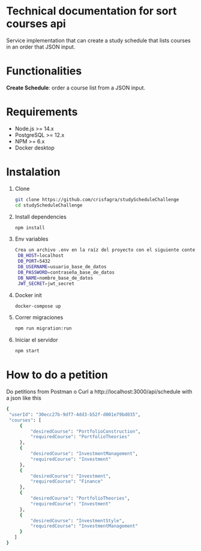 # Technical documentation for sort courses api

Service implementation that can create a study schedule that lists courses in an order that JSON input.

# Functionalities

**Create Schedule**: order a course list from a JSON input.

# Requirements

- Node.js >= 14.x
- PostgreSQL >= 12.x
- NPM >= 6.x
- Docker desktop

# Instalation

1. Clone

   ```bash
   git clone https://github.com/crisfagra/studyScheduleChallenge
   cd studyScheduleChallenge

   ```

2. Install dependencies

   ```bash
   npm install

   ```
   
3. Env variables

   ```bash
   Crea un archivo .env en la raíz del proyecto con el siguiente contenido:
    DB_HOST=localhost
    DB_PORT=5432
    DB_USERNAME=usuario_base_de_datos
    DB_PASSWORD=contraseña_base_de_datos
    DB_NAME=nombre_base_de_datos
    JWT_SECRET=jwt_secret

   ```
4. Docker init
   ```bash
   docker-compose up
   ```
5. Correr migraciones
   ```bash
   npm run migration:run
   ```
6. Iniciar el servidor
   ```bash
   npm start
   ```

# How to do a petition

Do petitions from Postman o Curl a http://localhost:3000/api/schedule with a json like this
   ```bash
   {
    "userId": "30ecc27b-9df7-4dd3-b52f-d001e79bd035",
    "courses": [
        {
            "desiredCourse": "PortfolioConstruction",
            "requiredCourse": "PortfolioTheories"
        },
        {
            "desiredCourse": "InvestmentManagement",
            "requiredCourse": "Investment"
        },
        {
            "desiredCourse": "Investment",
            "requiredCourse": "Finance"
        },
        {
            "desiredCourse": "PortfolioTheories",
            "requiredCourse": "Investment"
        },
        {
            "desiredCourse": "InvestmentStyle",
            "requiredCourse": "InvestmentManagement"
        }
      ]
   }
   ```

